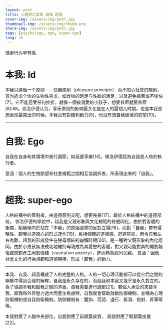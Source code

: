 ```yaml
---
layout: post
title: 心理学之本我 自我 超我
cover-img: /assets/img/path.jpg
thumbnail-img: /assets/img/thumb.png
share-img: /assets/img/path.jpg
tags: [psychology, ego, super-ego]
lang: zh
---
```


怪诞行为学有感.

# 本我: Id
本我只遵循一个原则——快樂原則（pleasure principle）
而不關心社會的規則，意为追求个体的生物性需求，如食物的饱足与性欲的满足，以及避免痛苦或不愉快[7]。它不能忍受任何挫折，就像一個被溺愛的小孩子，想要甚麽就要甚麽[8]:88。弗洛伊德认为，享乐原则的影响最大化是在人的婴幼儿时期，也是本我思想表现最突出的时候。本我沒有對錯判斷力[9]，也没有想自我破壞的慾望[10]。

--- 
# 自我: Ego
自我在自身和其環境中進行調節，如延遲享樂[14]。佛洛伊德認為自我是人格的執行者。

意涵：個人的生物欲望和社會規範之間相互協調折衷，所表現出來的「自我」。

--- 
# 超我: super-ego
人格結構中的管制者，由道德原則支配，想要完美[17]，屬於人格結構中的道德部份。
佛洛伊德的學說中，超我是父親形象與文化規範的符號同化，由於對客體的衝突，超我傾向於站在「本我」的原始渴望的反對立場[18]，而對「自我」帶有侵略性。超我以道德心的形式運作[19]，維持個體的道德感、迴避禁忌，而令自我左右為難。超我的形成發生在戀母情結的崩解時期[20]，是一種對父親形象的內化認同，由於小男孩無法成功地維持母親成為其愛戀的客體，對父親可能對其的閹割報復或懲罰產生阉割情结（castration anxiety），進而轉為認同父親。
意涵：因應社會文化的行為規範和道德期待，形成「超我」的動力。

--- 

本我、自我、超我構成了人的完整的人格。人的一切心理活動都可以從它們之間的聯繫中得到合理的解釋，自我是永久存在的，而超我和本我又幾乎是永久對立的，為了協調本我和超我之間的矛盾，自我需要進行調節[21]。若個人承受的來自本我、超我和外界壓力過大而產生焦慮時，自我就會幫助啟動防御機制，並稱為心理防衛機制或自我防衛機制。防御機制有：壓抑、否認、退行、抵消、投射、昇華等等。


本我對應了人腦中央部位，自我對應了前額葉皮質， 超我對應了眶額葉皮層[22]。